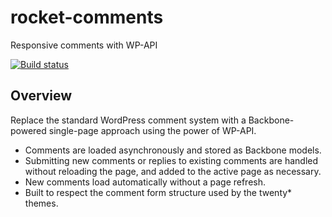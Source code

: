 # rocket-comments
Responsive comments with WP-API

[![Build status](https://api.travis-ci.org/scotchfield/rocket-comments.svg?branch=master)](https://travis-ci.org/scotchfield/rocket-comments)

## Overview
Replace the standard WordPress comment system with a Backbone-powered single-page approach using the power of WP-API.

- Comments are loaded asynchronously and stored as Backbone models.
- Submitting new comments or replies to existing comments are handled without reloading the page, and added to the active page as necessary.
- New comments load automatically without a page refresh.
- Built to respect the comment form structure used by the twenty* themes.
